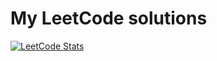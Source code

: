# My LeetCode solutions

[![LeetCode Stats](https://leetcard.jacoblin.cool/vlad-yakovlev)](https://leetcode.com/vlad-yakovlev/)
